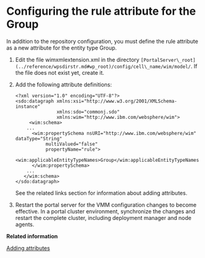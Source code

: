 # Configuring the rule attribute for the Group

In addition to the repository configuration, you must define the rule attribute as a new attribute for the entity type Group.

1.  Edit the file wimxmlextension.xml in the directory `[PortalServer\_root](../reference/wpsdirstr.md#wp_root)/config/cell\_name/wim/model/`. If the file does not exist yet, create it.

2.  Add the following attribute definitions:

    ```
    <?xml version="1.0" encoding="UTF-8"?>
    <sdo:datagraph xmlns:xsi="http://www.w3.org/2001/XMLSchema-instance"
                   xmlns:sdo="commonj.sdo" 
                   xmlns:wim="http://www.ibm.com/websphere/wim">
    	 <wim:schema>
        ...
          <wim:propertySchema nsURI="http://www.ibm.com/websphere/wim" dataType="String"
               multiValued="false"
               propertyName="rule">
              <wim:applicableEntityTypeNames>Group</wim:applicableEntityTypeNames>
          </wim:propertySchema>
        ...
       </wim:schema>
    </sdo:datagraph>
    ```

    See the related links section for information about adding attributes.

3.  Restart the portal server for the VMM configuration changes to become effective. In a portal cluster environment, synchronize the changes and restart the complete cluster, including deployment manager and node agents.



**Related information**  


[Adding attributes](../install/add_attributes.md)

